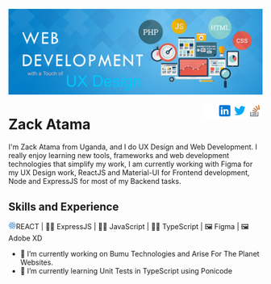 ![Wed Development & UX Design](https://github.com/ZackAtama/zackatama/blob/main/assets/images/header-banner.jpg)

[<img src='https://github.com/ZackAtama/zackatama/blob/main/assets/images/stackoverflow.png' alt='stackoverflow' height='30' align="right">](https://stackoverflow.com/users/https://stackoverflow.com/users/9900080/zack-atama) [<img src='https://github.com/ZackAtama/zackatama/blob/main/assets/images/twitter.png' alt='twitter' height='30' align="right">](https://twitter.com/https://twitter.com/ZackAtama) [<img src='https://github.com/ZackAtama/zackatama/blob/main/assets/images/linkedin.png' alt='linkedin' height='30' align="right">](https://www.linkedin.com/in/https://www.linkedin.com/in/zack-atama-901326a5//) [<img src='https://github.com/ZackAtama/zackatama/blob/main/assets/images/github.png' alt='github' height='30' align="right">](https://github.com/https://github.com/ZackAtama) 

# Zack Atama
I'm Zack Atama from Uganda, and I do UX Design and Web Development. I really enjoy learning new tools, frameworks and web development technologies that simplify my work, I am currently working with Figma for my UX Design work, ReactJS and Material-UI for Frontend development, Node and ExpressJS for most of my Backend tasks.

## Skills and Experience
<img src='https://github.com/ZackAtama/zackatama/blob/main/assets/images/react.gif' alt='React' height='15'>REACT | 👩‍💻 ExpressJS | 👩‍💻 JavaScript | 👩‍💻 TypeScript | 🖼 Figma | 🖼 Adobe XD

- 🔭 I’m currently working on Bumu Technologies and Arise For The Planet Websites. 
- 🌱 I’m currently learning Unit Tests in TypeScript using Ponicode 
 

